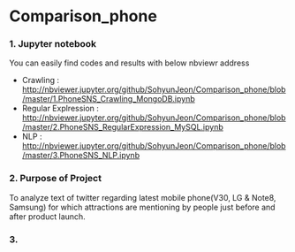 # Comparison_phone

### 1. Jupyter notebook
You can easily find codes and results with below nbviewr address

  * Crawling : http://nbviewer.jupyter.org/github/SohyunJeon/Comparison_phone/blob/master/1.PhoneSNS_Crawling_MongoDB.ipynb
  * Regular Explression : 
  http://nbviewer.jupyter.org/github/SohyunJeon/Comparison_phone/blob/master/2.PhoneSNS_RegularExpression_MySQL.ipynb
  * NLP : http://nbviewer.jupyter.org/github/SohyunJeon/Comparison_phone/blob/master/3.PhoneSNS_NLP.ipynb


### 2. Purpose of Project
To analyze text of twitter regarding latest mobile phone(V30, LG & Note8, Samsung) for which attractions are mentioning by people just before and after product launch.

### 3. 
